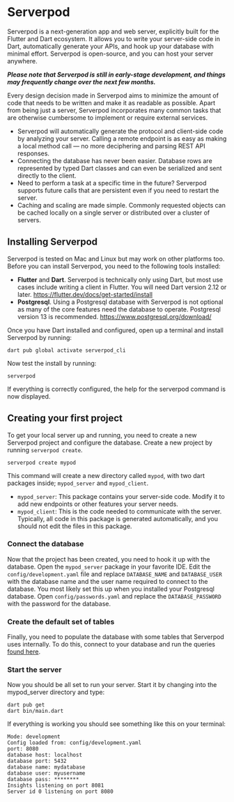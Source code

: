 # Serverpod

Serverpod is a next-generation app and web server, explicitly built for the Flutter and Dart ecosystem. It allows you to write your server-side code in Dart, automatically generate your APIs, and hook up your database with minimal effort. Serverpod is open-source, and you can host your server anywhere.

___Please note that Serverpod is still in early-stage development, and things may frequently change over the next few months.___

Every design decision made in Serverpod aims to minimize the amount of code that needs to be written and make it as readable as possible. Apart from being just a server, Serverpod incorporates many common tasks that are otherwise cumbersome to implement or require external services.

- Serverpod will automatically generate the protocol and client-side code by analyzing your server. Calling a remote endpoint is as easy as making a local method call — no more deciphering and parsing REST API responses.
- Connecting the database has never been easier. Database rows are represented by typed Dart classes and can even be serialized and sent directly to the client.
- Need to perform a task at a specific time in the future? Serverpod supports future calls that are persistent even if you need to restart the server.
- Caching and scaling are made simple. Commonly requested objects can be cached locally on a single server or distributed over a cluster of servers.

## Installing Serverpod
Serverpod is tested on Mac and Linux but may work on other platforms too. Before you can install Serverpod, you need to the following tools installed:
- __Flutter__ and __Dart__. Serverpod is technically only using Dart, but most use cases include writing a client in Flutter. You will need Dart version 2.12 or later. https://flutter.dev/docs/get-started/install
- __Postgresql__. Using a Postgresql database with Serverpod is not optional as many of the core features need the database to operate. Postgresql version 13 is recommended. https://www.postgresql.org/download/

Once you have Dart installed and configured, open up a terminal and install Serverpod by running:

    dart pub global activate serverpod_cli

Now test the install by running:

    serverpod

If everything is correctly configured, the help for the serverpod command is now displayed.

## Creating your first project
To get your local server up and running, you need to create a new Serverpod project and configure the database. Create a new project by running `serverpod create`.

    serverpod create mypod

This command will create a new directory called `mypod`, with two dart packages inside; `mypod_server` and `mypod_client`.

- `mypod_server`: This package contains your server-side code. Modify it to add new endpoints or other features your server needs.
- `mypod_client`: This is the code needed to communicate with the server. Typically, all code in this package is generated automatically, and you should not edit the files in this package.

### Connect the database
Now that the project has been created, you need to hook it up with the database. Open the `mypod_server` package in your favorite IDE. Edit the `config/development.yaml` file and replace `DATABASE_NAME` and `DATABASE_USER` with the database name and the user name required to connect to the database. You most likely set this up when you installed your Postgresql database. Open `config/passwords.yaml` and replace the `DATABASE_PASSWORD` with the password for the database.

### Create the default set of tables
Finally, you need to populate the database with some tables that Serverpod uses internally. To do this, connect to your database and run the queries [found here](https://github.com/serverpod/serverpod/blob/master/docs/database_setup.pgsql).

### Start the server
Now you should be all set to run your server. Start it by changing into the mypod_server directory and type:

    dart pub get
    dart bin/main.dart

If everything is working you should see something like this on your terminal:

    Mode: development
    Config loaded from: config/development.yaml
    port: 8080
    database host: localhost
    database port: 5432
    database name: mydatabase
    database user: myusername
    database pass: ********
    Insights listening on port 8081
    Server id 0 listening on port 8080
